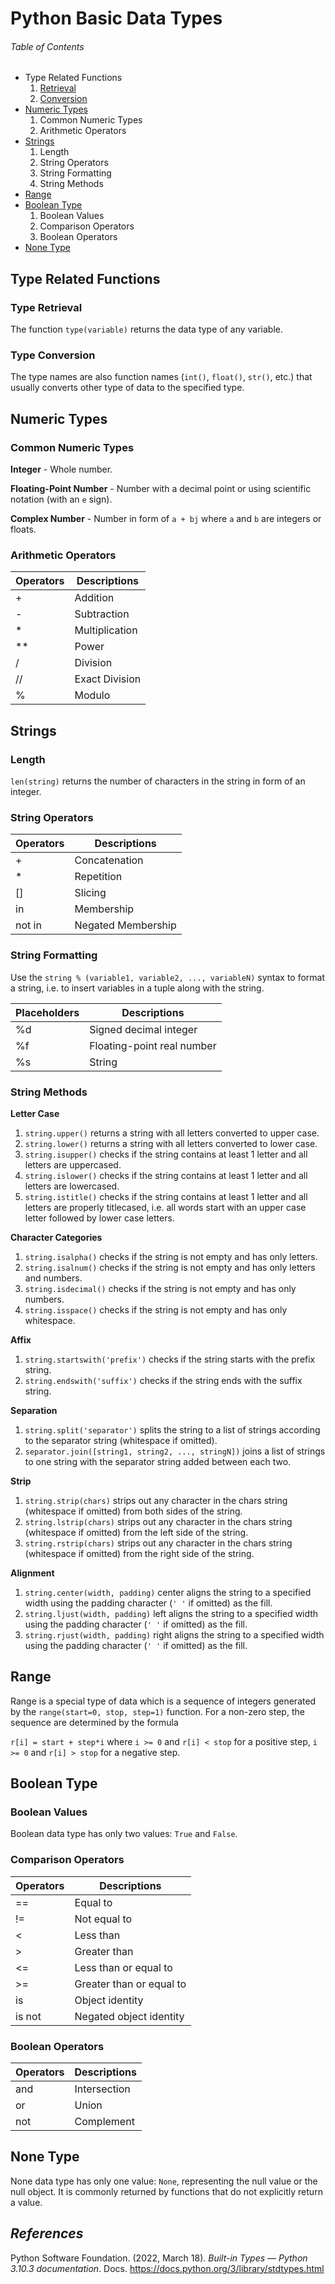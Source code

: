 # Python Basic Data Types


###### _Table of Contents_

- Type Related Functions
	1. [Retrieval](#type-retrieval)
	2. [Conversion](#type-conversion)
- [Numeric Types](#numeric-types)
	1. Common Numeric Types
	2. Arithmetic Operators
- [Strings](#strings)
	1. Length
	2. String Operators
	3. String Formatting
	4. String Methods
- [Range](#range)
- [Boolean Type](#boolean-type)
	1. Boolean Values
	2. Comparison Operators
	3. Boolean Operators
- [None Type](#none-type)


## Type Related Functions

### Type Retrieval

The function `type(variable)` returns the data type of any variable.

### Type Conversion

The type names are also function names (`int()`, `float()`, `str()`, etc.) that usually converts other type of data to the specified type.


## Numeric Types

### Common Numeric Types

**Integer** - Whole number.

**Floating-Point Number** - Number with a decimal point or using scientific notation (with an `e` sign).

**Complex Number** - Number in form of `a + bj` where `a` and `b` are integers or floats.

### Arithmetic Operators

| Operators | Descriptions |
|-----------|--------------|
| +         | Addition 			|
| -         | Subtraction 		|
| *         | Multiplication 	|
| **        | Power 			|
| /         | Division 			|
| //        | Exact Division 	|
| %         | Modulo 			|


## Strings

### Length

`len(string)` returns the number of characters in the string in form of an integer.

### String Operators

| Operators | Descriptions |
|-----------|--------------|
| +         | Concatenation	|
| *         | Repetition 	|
| \[\]      | Slicing 		|
| in        | Membership 			|
| not in    | Negated Membership 	|

### String Formatting

Use the `string % (variable1, variable2, ..., variableN)` syntax to format a string, i.e. to insert variables in a tuple along with the string.

| Placeholders | Descriptions |
|--------------|--------------|
| %d           | Signed decimal integer 	|
| %f           | Floating-point real number |
| %s           | String 					|

### String Methods

**Letter Case**

1. `string.upper()` returns a string with all letters converted to upper case.
2. `string.lower()` returns a string with all letters converted to lower case.
3. `string.isupper()` checks if the string contains at least 1 letter and all letters are uppercased.
4. `string.islower()` checks if the string contains at least 1 letter and all letters are lowercased.
5. `string.istitle()` checks if the string contains at least 1 letter and all letters are properly titlecased, i.e. all words start with an upper case letter followed by lower case letters.

**Character Categories**

1. `string.isalpha()` checks if the string is not empty and has only letters.
2. `string.isalnum()` checks if the string is not empty and has only letters and numbers.
3. `string.isdecimal()` checks if the string is not empty and has only numbers.
4. `string.isspace()` checks if the string is not empty and has only whitespace.

**Affix**

1. `string.startswith('prefix')` checks if the string starts with the prefix string.
2. `string.endswith('suffix')` checks if the string ends with the suffix string.

**Separation**

1. `string.split('separator')` splits the string to a list of strings according to the separator string (whitespace if omitted).
2. `separator.join([string1, string2, ..., stringN])` joins a list of strings to one string with the separator string added between each two.

**Strip**

1. `string.strip(chars)` strips out any character in the chars string (whitespace if omitted) from both sides of the string.
2. `string.lstrip(chars)` strips out any character in the chars string (whitespace if omitted) from the left side of the string.
3. `string.rstrip(chars)` strips out any character in the chars string (whitespace if omitted) from the right side of the string.

**Alignment**

1. `string.center(width, padding)` center aligns the string to a specified width using the padding character (`' '` if omitted) as the fill.
2. `string.ljust(width, padding)` left aligns the string to a specified width using the padding character (`' '` if omitted) as the fill.
3. `string.rjust(width, padding)` right aligns the string to a specified width using the padding character (`' '` if omitted) as the fill.


## Range

Range is a special type of data which is a sequence of integers generated by the `range(start=0, stop, step=1)` function. For a non-zero step, the sequence are determined by the formula 

`r[i] = start + step*i` where `i >= 0` and `r[i] < stop` for a positive step, `i >= 0` and `r[i] > stop` for a negative step.


## Boolean Type

### Boolean Values

Boolean data type has only two values: `True` and `False`.

### Comparison Operators

| Operators | Descriptions |
|-----------|--------------|
| ==        | Equal to     |
| !=        | Not equal to |
| <         | Less than    |
| >         | Greater than |
| <=        | Less than or equal to    |
| >=        | Greater than or equal to |
| is        | Object identity 			|
| is not    | Negated object identity 	|

### Boolean Operators

| Operators | Descriptions |
|-----------|--------------|
| and       | Intersection |
| or        | Union        |
| not       | Complement   |


## None Type

None data type has only one value: `None`, representing the null value or the null object. It is commonly returned by functions that do not explicitly return a value.


## *References*
Python Software Foundation. (2022, March 18). _Built-in Types — Python 3.10.3 documentation_. Docs. https://docs.python.org/3/library/stdtypes.html
